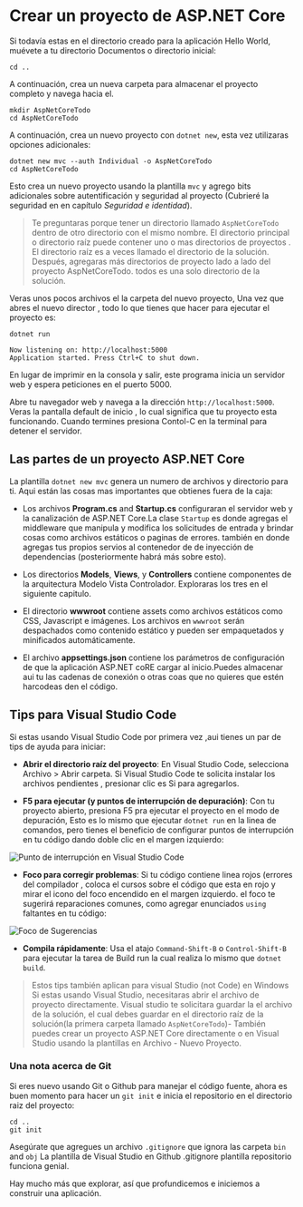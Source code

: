 # Crear un proyecto de ASP.NET Core
Si todavía estas en el directorio creado para la aplicación Hello World, muévete a tu directorio Documentos o directorio inicial:

```text
cd ..
```

A continuación, crea un nueva carpeta para almacenar el proyecto completo y navega hacia el.

```text
mkdir AspNetCoreTodo
cd AspNetCoreTodo
```

A continuación, crea un nuevo proyecto con `dotnet new`, esta vez utilizaras opciones adicionales:

```text
dotnet new mvc --auth Individual -o AspNetCoreTodo
cd AspNetCoreTodo
```

Esto crea un nuevo proyecto usando la plantilla `mvc`  y agrego bits adicionales sobre autentificación y seguridad al proyecto (Cubrieré la seguridad en en capítulo _Seguridad e identidad_).

> Te preguntaras porque tener un directorio llamado `AspNetCoreTodo` dentro de otro directorio con el mismo nombre. El directorio principal o directorio raíz puede contener uno o mas directorios de proyectos . El directorio raíz es a veces llamado el directorio de la solución. Después, agregaras más directorios de proyecto lado a lado del proyecto AspNetCoreTodo. todos es una solo directorio de la solución.

Veras unos pocos archivos el la carpeta del nuevo proyecto, Una vez que abres el nuevo director , todo lo que tienes que hacer para ejecutar el proyecto es:

```text
dotnet run

Now listening on: http://localhost:5000
Application started. Press Ctrl+C to shut down.
```

En lugar de imprimir en la consola y salir, este programa inicia un servidor web  y espera peticiones en el puerto 5000.

Abre tu navegador web y navega a la dirección `http://localhost:5000`. Veras la pantalla default de inicio , lo cual significa que tu proyecto esta funcionando. Cuando termines presiona Contol-C en la terminal para detener el servidor.

## Las partes de un proyecto ASP.NET Core
La plantilla `dotnet new mvc` genera un numero de archivos  y directorio para ti. Aqui están las cosas mas importantes  que obtienes fuera de la caja:

* Los archivos **Program.cs** and **Startup.cs** configuraran el servidor web  y la canalización de ASP.NET Core.La clase `Startup` es donde agregas el middleware que manipula y modifica los solicitudes de entrada y brindar cosas como archivos estáticos o paginas de errores. también en donde agregas tus propios servios al contenedor de de inyección de dependencias \(posteriormente habrá más sobre esto\). 

* Los directorios **Models**, **Views**, y **Controllers** contiene componentes de la arquitectura Modelo Vista Controlador. Exploraras  los tres en el siguiente capitulo.

* El directorio **wwwroot** contiene assets como archivos estáticos como CSS, Javascript e imágenes. Los archivos en `wwwroot` serán despachados como contenido estático y pueden ser empaquetados y minificados  automáticamente.

* El archivo **appsettings.json** contiene los parámetros de configuración de que la aplicación ASP.NET coRE cargar al inicio.Puedes almacenar aui tu las cadenas de conexión o otras coas que no quieres que estén harcodeas den el código.

## Tips para Visual Studio Code

Si estas usando Visual Studio Code por primera vez ,aui tienes un par de tips de ayuda para iniciar:

* **Abrir el directorio raíz del proyecto**: En Visual Studio Code, selecciona Archivo > Abrir carpeta. Si Visual Studio Code te solicita instalar los archivos pendientes , presionar clic es Si para agregarlos.

* **F5 para ejecutar \(y puntos de interrupción de depuración\)**: Con tu proyecto abierto, presiona F5 pra ejecutar el proyecto en el modo de depuración, Esto es lo mismo que ejecutar `dotnet run` en la linea de comandos, pero tienes el beneficio de configurar puntos de interrupción en tu código dando doble clic en el margen izquierdo:

![Punto de interrupción en Visual Studio Code](breakpoint.png)

* **Foco para corregir problemas**: Si tu código contiene linea rojos \(errores del compilador , coloca el cursos sobre el código que esta en rojo y mirar el icono del foco encendido en el margen izquierdo. el foco te sugerirá reparaciones comunes, como agregar enunciados `using` faltantes en tu código:

![Foco de Sugerencias ](lightbulb.png)

* **Compila rápidamente**: Usa el atajo `Command-Shift-B` o `Control-Shift-B` para ejecutar  la tarea de Build run la cual realiza lo mismo que `dotnet build`.

> Estos tips también aplican para visual Studio \(not Code\) en Windows Si estas usando Visual Studio, necesitaras abrir el archivo de proyecto directamente. Visual studio te solicitara guardar la el archivo de la solución, el cual debes guardar en el directorio raíz de la solución\(la primera carpeta llamado `AspNetCoreTodo`)- También puedes crear un proyecto ASP.NET Core directamente o en  Visual Studio usando la plantillas en Archivo - Nuevo Proyecto.

### Una nota acerca de Git

Si eres nuevo usando Git o Github para manejar el código fuente, ahora es buen momento para hacer un `git init` e inicia el repositorio en el directorio raiz del proyecto:

```text
cd ..
git init
```

Asegúrate que agregues un archivo  `.gitignore` que ignora las carpeta `bin` and `obj` La plantilla de Visual Studio en Github .gitignore plantilla repositorio funciona genial.

Hay mucho más que explorar, así que profundicemos e iniciemos a construir una aplicación.
